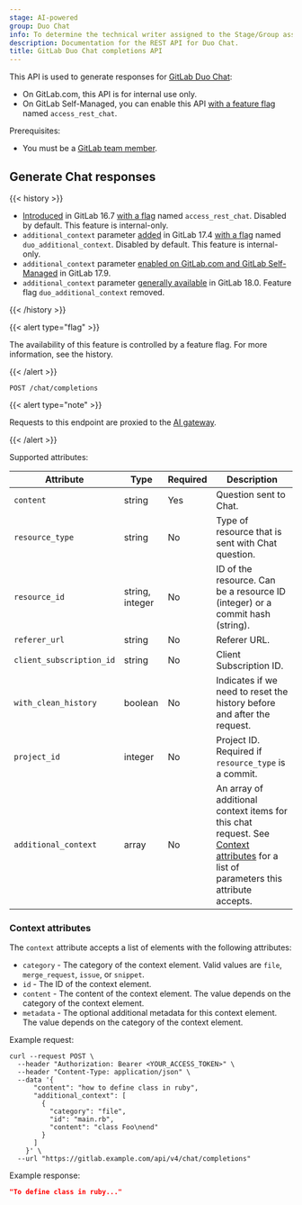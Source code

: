 ```yaml
---
stage: AI-powered
group: Duo Chat
info: To determine the technical writer assigned to the Stage/Group associated with this page, see https://handbook.gitlab.com/handbook/product/ux/technical-writing/#assignments
description: Documentation for the REST API for Duo Chat.
title: GitLab Duo Chat completions API
---
```


This API is used to generate responses for [GitLab Duo Chat](../user/gitlab_duo_chat/_index.md):

- On GitLab.com, this API is for internal use only.
- On GitLab Self-Managed, you can enable this API [with a feature flag](../administration/feature_flags/_index.md) named `access_rest_chat`.

Prerequisites:

- You must be a [GitLab team member](https://gitlab.com/groups/gitlab-com/-/group_members).

## Generate Chat responses

{{< history >}}

- [Introduced](https://gitlab.com/gitlab-org/gitlab/-/merge_requests/133015) in GitLab 16.7 [with a flag](../administration/feature_flags/_index.md) named `access_rest_chat`. Disabled by default. This feature is internal-only.
- `additional_context` parameter [added](https://gitlab.com/gitlab-org/gitlab/-/merge_requests/162650) in GitLab 17.4 [with a flag](../administration/feature_flags/_index.md) named `duo_additional_context`. Disabled by default. This feature is internal-only.
- `additional_context` parameter [enabled on GitLab.com and GitLab Self-Managed](https://gitlab.com/gitlab-org/gitlab/-/merge_requests/181305) in GitLab 17.9.
- `additional_context` parameter [generally available](https://gitlab.com/gitlab-org/gitlab/-/issues/514559) in GitLab 18.0. Feature flag `duo_additional_context` removed.

{{< /history >}}

{{< alert type="flag" >}}

The availability of this feature is controlled by a feature flag. For more information, see the history.

{{< /alert >}}

```plaintext
POST /chat/completions
```

{{< alert type="note" >}}

Requests to this endpoint are proxied to the
[AI gateway](https://gitlab.com/gitlab-org/modelops/applied-ml/code-suggestions/ai-assist/-/blob/main/docs/api.md).

{{< /alert >}}

Supported attributes:

| Attribute                | Type            | Required | Description                                                             |
|--------------------------|-----------------|----------|-------------------------------------------------------------------------|
| `content`                | string          | Yes      | Question sent to Chat.                                                  |
| `resource_type`          | string          | No       | Type of resource that is sent with Chat question.                       |
| `resource_id`            | string, integer | No       | ID of the resource. Can be a resource ID (integer) or a commit hash (string).                                                 |
| `referer_url`            | string          | No       | Referer URL.                                                            |
| `client_subscription_id` | string          | No       | Client Subscription ID.                                                 |
| `with_clean_history`     | boolean         | No       | Indicates if we need to reset the history before and after the request. |
| `project_id`             | integer         | No       | Project ID. Required if `resource_type` is a commit.                    |
| `additional_context`     | array           | No       | An array of additional context items for this chat request. See [Context attributes](#context-attributes) for a list of parameters this attribute accepts. |

### Context attributes

The `context` attribute accepts a list of elements with the following attributes:

- `category` - The category of the context element. Valid values are `file`, `merge_request`, `issue`, or `snippet`.
- `id` - The ID of the context element.
- `content` - The content of the context element. The value depends on the category of the context element.
- `metadata` - The optional additional metadata for this context element. The value depends on the category of the context element.

Example request:

```shell
curl --request POST \
  --header "Authorization: Bearer <YOUR_ACCESS_TOKEN>" \
  --header "Content-Type: application/json" \
  --data '{
      "content": "how to define class in ruby",
      "additional_context": [
        {
          "category": "file",
          "id": "main.rb",
          "content": "class Foo\nend"
        }
      ]
    }' \
  --url "https://gitlab.example.com/api/v4/chat/completions"
```

Example response:

```json
"To define class in ruby..."
```
